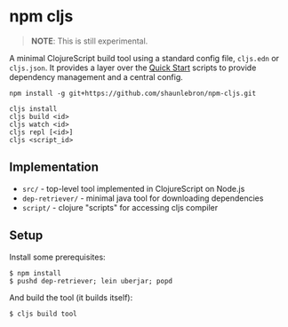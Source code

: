 # npm cljs

> __NOTE__: This is still experimental.

A minimal ClojureScript build tool using a standard config file, `cljs.edn` or
`cljs.json`.  It provides a layer over the [Quick Start] scripts to provide
dependency management and a central config.

```
npm install -g git+https://github.com/shaunlebron/npm-cljs.git
```

```
cljs install
cljs build <id>
cljs watch <id>
cljs repl [<id>]
cljs <script_id>
```

[Quick Start]:https://github.com/clojure/clojurescript/wiki/Quick-Start

## Implementation

- `src/` - top-level tool implemented in ClojureScript on Node.js
- `dep-retriever/` - minimal java tool for downloading dependencies
- `script/` - clojure "scripts" for accessing cljs compiler


## Setup

Install some prerequisites:

```
$ npm install
$ pushd dep-retriever; lein uberjar; popd
```

And build the tool (it builds itself):

```
$ cljs build tool
```

